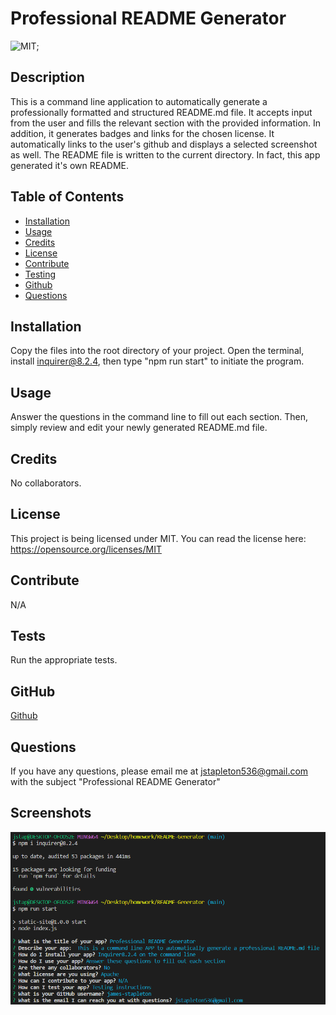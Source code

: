 # Professional README Generator  
  ![MIT](https://img.shields.io/apm/l/README?style=flat-square);


## Description 

This is a command line application to automatically generate a professionally formatted and structured README.md file. It accepts input from the user and fills the relevant section with the provided information. In addition, it generates badges and links for the chosen license. It automatically links to the user's github and displays a selected screenshot as well. The README file is written to the current directory. In fact, this app generated it's own README. 
            
## Table of Contents 
            
- [Installation](#installation)
- [Usage](#usage)
- [Credits](#credits)
- [License](#license)
- [Contribute](#contribute)
- [Testing](#tests)
- [Github](#github)
- [Questions](#questions)
            
## Installation
            
Copy the files into the root directory of your project. Open the terminal, install inquirer@8.2.4, then type "npm run start" to initiate the program. 
            
## Usage
            
Answer the questions in the command line to fill out each section. Then, simply review and edit your newly generated README.md file. 
            
## Credits

No collaborators. 
                
## License 
  This project is being licensed under MIT. You can read the license here: https://opensource.org/licenses/MIT
                        
## Contribute

N/A
            
## Tests
            
Run the appropriate tests. 

## GitHub

[Github](https://github.com/james-stapleton)
            
## Questions
            
If you have any questions, please email me at jstapleton536@gmail.com with the subject "Professional README Generator"

## Screenshots

![App Screenshot](./assets/images/readmeBash.png) 

